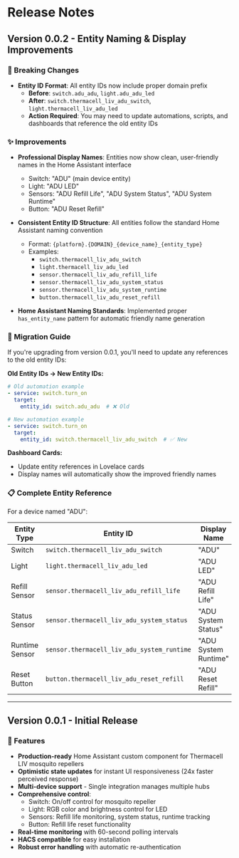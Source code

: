 # Release Notes

## Version 0.0.2 - Entity Naming & Display Improvements

### 🔧 Breaking Changes
- **Entity ID Format**: All entity IDs now include proper domain prefix
  - **Before**: `switch.adu_adu`, `light.adu_adu_led`
  - **After**: `switch.thermacell_liv_adu_switch`, `light.thermacell_liv_adu_led`
  - **Action Required**: You may need to update automations, scripts, and dashboards that reference the old entity IDs

### ✨ Improvements
- **Professional Display Names**: Entities now show clean, user-friendly names in the Home Assistant interface
  - Switch: "ADU" (main device entity)
  - Light: "ADU LED"
  - Sensors: "ADU Refill Life", "ADU System Status", "ADU System Runtime"
  - Button: "ADU Reset Refill"

- **Consistent Entity ID Structure**: All entities follow the standard Home Assistant naming convention
  - Format: `{platform}.{DOMAIN}_{device_name}_{entity_type}`
  - Examples:
    - `switch.thermacell_liv_adu_switch`
    - `light.thermacell_liv_adu_led`
    - `sensor.thermacell_liv_adu_refill_life`
    - `sensor.thermacell_liv_adu_system_status`
    - `sensor.thermacell_liv_adu_system_runtime`
    - `button.thermacell_liv_adu_reset_refill`

- **Home Assistant Naming Standards**: Implemented proper `has_entity_name` pattern for automatic friendly name generation

### 🔄 Migration Guide
If you're upgrading from version 0.0.1, you'll need to update any references to the old entity IDs:

**Old Entity IDs → New Entity IDs:**
```yaml
# Old automation example
- service: switch.turn_on
  target:
    entity_id: switch.adu_adu  # ❌ Old

# New automation example  
- service: switch.turn_on
  target:
    entity_id: switch.thermacell_liv_adu_switch  # ✅ New
```

**Dashboard Cards:**
- Update entity references in Lovelace cards
- Display names will automatically show the improved friendly names

### 📋 Complete Entity Reference
For a device named "ADU":

| Entity Type | Entity ID | Display Name |
|-------------|-----------|--------------|
| Switch | `switch.thermacell_liv_adu_switch` | "ADU" |
| Light | `light.thermacell_liv_adu_led` | "ADU LED" |
| Refill Sensor | `sensor.thermacell_liv_adu_refill_life` | "ADU Refill Life" |
| Status Sensor | `sensor.thermacell_liv_adu_system_status` | "ADU System Status" |
| Runtime Sensor | `sensor.thermacell_liv_adu_system_runtime` | "ADU System Runtime" |
| Reset Button | `button.thermacell_liv_adu_reset_refill` | "ADU Reset Refill" |

---

## Version 0.0.1 - Initial Release

### 🎉 Features
- **Production-ready** Home Assistant custom component for Thermacell LIV mosquito repellers
- **Optimistic state updates** for instant UI responsiveness (24x faster perceived response)
- **Multi-device support** - Single integration manages multiple hubs
- **Comprehensive control**:
  - Switch: On/off control for mosquito repeller
  - Light: RGB color and brightness control for LED
  - Sensors: Refill life monitoring, system status, runtime tracking
  - Button: Refill life reset functionality
- **Real-time monitoring** with 60-second polling intervals
- **HACS compatible** for easy installation
- **Robust error handling** with automatic re-authentication